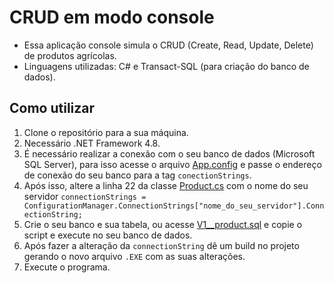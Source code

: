 # CRUD em modo console

- Essa aplicação console simula o CRUD (Create, Read, Update, Delete) de produtos agrícolas.
- Linguagens utilizadas: C# e Transact-SQL (para criação do banco de dados).
## Como utilizar
1. Clone o repositório para a sua máquina.
2. Necessário .NET Framework 4.8.
3. É necessário realizar a conexão com o seu banco de dados (Microsoft SQL Server), para isso acesse o arquivo [App.config](https://github.com/hparizani/CRUD-CSharp-Console/blob/main/console-crud/App.config) e passe o endereço de conexão do seu banco para a tag `conectionStrings`.
4. Após isso, altere a linha 22  da classe [Product.cs](https://github.com/hparizani/CRUD-CSharp-Console/blob/main/console-crud/Product.cs) com o nome do seu servidor `connectionStrings = ConfigurationManager.ConnectionStrings["nome_do_seu_servidor"].ConnectionString;`
5. Crie o seu banco e sua tabela, ou acesse [V1__product.sql](https://github.com/hparizani/console-crud/blob/main/V1__product.sql) e copie o script e execute no seu banco de dados.
6. Após fazer a alteração da `connectionString` dê um build no projeto gerando o novo arquivo `.EXE` com as suas alterações.
7. Execute o programa.

